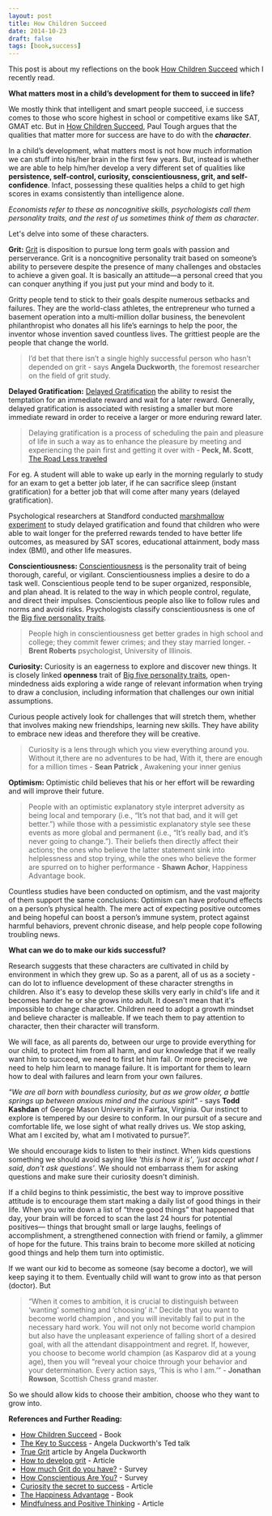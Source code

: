 ```yaml
---
layout: post
title: How Children Succeed
date: 2014-10-23
draft: false
tags: [book,success]
---
```

This post is about my reflections on the book [How Children Succeed](http://amzn.com/B0070ZLZ1G) which I recently read.  

**What matters most in a child’s development for them to succeed in life?**

We mostly think that intelligent and smart people succeed, i.e success comes to those  who score highest in school or competitive exams like SAT, GMAT etc. But in [How Children Succeed](http://amzn.com/B0070ZLZ1G), Paul Tough argues that the qualities that matter more for success are have to do with the ***character***. 


In a child’s development, what matters most is not how much information we can stuff into his/her brain in the first few years. But, instead is whether we are able to help him/her develop a very different set of qualities like **persistence, self-control, curiosity, conscientiousness, grit, and self-confidence**. Infact, possessing these qualities helps a child to get high scores in exams consistently than intelligence alone.

 *Economists refer to these as noncognitive skills, psychologists call them personality traits, and the rest of us sometimes think of them as character*.

Let's delve into some of these characters.

**Grit:** [Grit][1] is disposition to pursue long term goals with passion and perserverance. Grit is a noncognitive personality trait based on someone’s ability to persevere despite the presence of many challenges and obstacles to achieve a given goal. It is basically an attitude—a personal creed that you can conquer anything if you just put your mind and body to it.

Gritty people tend to stick to their goals despite numerous setbacks and failures.  They are the world-class athletes, the entrepreneur who turned a basement operation into a multi-million dollar business, the benevolent philanthropist who donates all his life’s earnings to help the poor, the inventor whose invention saved countless lives.  The grittiest people are the people that change the world.

> I’d bet that there isn’t a single highly successful person who hasn’t depended on grit - says **Angela Duckworth**, the foremost researcher on the field of grit study.


**Delayed Gratification:** [Delayed Gratification](http://en.wikipedia.org/wiki/Delayed_gratification) the ability to resist the temptation for an immediate reward and wait for a later reward. Generally, delayed gratification is associated with resisting a smaller but more immediate reward in order to receive a larger or more enduring reward later. 

> Delaying gratification is a process of scheduling the pain and pleasure of life in such a way as to enhance the pleasure by meeting and experiencing the pain first and getting it over with - **Peck, M. Scott**, [The Road Less traveled](http://amzn.com/0743243153)

For eg. A student will able to wake up early in the morning regularly to study for an exam to get a better job later, if he can sacrifice sleep (instant gratification) for a better job that will come after many years (delayed gratification).

Psychological researchers at Standford conducted [marshmallow experiment](http://en.wikipedia.org/wiki/Stanford_marshmallow_experiment) to study delayed gratification and found that children who were able to wait longer for the preferred rewards tended to have better life outcomes, as measured by SAT scores, educational attainment, body mass index (BMI), and other life measures.


**Conscientiousness:** [Conscientiousness](http://en.wikipedia.org/wiki/Conscientiousness) is the personality trait of being thorough, careful, or vigilant. Conscientiousness implies a desire to do a task well. Conscientious people tend to be super organized, responsible, and plan ahead.  It is related to the way in which people control, regulate, and direct their impulses. Conscientious people also like to follow rules and norms and avoid risks. Psychologists classify conscientiousness is one of the [Big five personality traits](http://en.wikipedia.org/wiki/Big_Five_personality_traits).

> People high in conscientiousness get better grades in high school and college; they commit fewer crimes; and they stay married longer. - **Brent Roberts** psychologist, University of Illinois. 

**Curiosity:**  Curiosity is an eagerness to explore and discover new things. It is closely linked **openness** trait of [Big five personality traits](http://en.wikipedia.org/wiki/Big_Five_personality_traits), open-mindedness aids exploring a wide range of relevant information when trying to draw a conclusion, including information that challenges our own initial assumptions. 

Curious people actively look for challenges that will stretch them, whether that involves making new friendships, learning new skills. They have ability to embrace new ideas and therefore they will be creative.

> Curiosity is a lens through which you view everything around you. Without it,there are no adventures to be had, With it, there are enough for a million times - **Sean Patrick** , Awakening your inner genius 

**Optimism:** Optimistic child believes that his or her effort will be rewarding and will improve their future. 

> People with an optimistic explanatory style interpret adversity as being local and temporary (i.e., “It’s not that bad, and it will get better.”) while those with a pessimistic explanatory style see these events as more global and permanent (i.e., “It’s really bad, and it’s never going to change.”). Their beliefs then directly affect their actions; the ones who believe the latter statement sink into helplessness and stop trying, while the ones who believe the former are spurred on to higher performance - **Shawn Achor**, Happiness Advantage book. 

Countless studies have been conducted on optimism, and the vast majority of them support the same conclusions: Optimism can have profound effects on a person’s physical health. The mere act of expecting positive outcomes and being hopeful can boost a person’s immune system, protect against harmful behaviors, prevent chronic disease, and help people cope following troubling news. 

**What can we do to make our kids successful?**

Research suggests that these characters are cultivated in child by environment in which they grew up. So as a parent, all of us as a society - can do lot to influence development of these character strengths in children. Also it's easy to develop these skills very early in child's life and it becomes harder he or she grows into adult. It doesn't mean that it's impossible to change character. Children need to adopt a growth mindset and believe character is malleable. If we teach them to pay attention to character, then their character will transform.

We will face, as all parents do, between our urge to provide everything for our child, to protect him from all harm, and our knowledge that if we really want him to succeed, we need to first let him fail. Or more precisely, we need to help him learn to manage failure. It is important for them to learn how to deal with failures and learn from your own failures.

*"We are all born with boundless curiosity, but as we grow older, a battle springs up between anxious mind and the curious spirit"* - says **Todd Kashdan** of George Mason University in Fairfax, Virginia. Our instinct to explore is tempered by our desire to conform. In our pursuit of a secure and comfortable life, we lose sight of what really drives us. We stop asking, What am I excited by, what am I motivated to pursue?’.

We should encourage kids to listen to their instinct. When kids questions something we should avoid saying like *'this is how it is'*, *'just accept what I said, don't ask questions'*. We should not embarrass them for asking questions and make sure their curiosity doesn't diminish.

If a child begins to think pessimistic, the best way to improve possitive attitude is to encourage them start making a daily list of good things in their life. When you write down a list of “three good things” that happened that day, your brain will be forced to scan the last 24 hours for potential positives— things that brought small or large laughs, feelings of accomplishment, a strengthened connection with friend or family, a glimmer of hope for the future. This trains brain to become more skilled at noticing good things and help them turn into optimistic.

If we want our kid to become as someone (say become a doctor), we will keep saying it to them. Eventually child will want to grow into as that person (doctor). But

> “When it comes to ambition, it is crucial to distinguish between ‘wanting’ something and ‘choosing’ it.” Decide that you want to become world champion , and you will inevitably fail to put in the necessary hard work. You will not only not become world champion but also have the unpleasant experience of falling short of a desired goal, with all the attendant disappointment and regret. If, however, you choose to become world champion (as Kasparov did at a young age), then you will “reveal your choice through your behavior and your determination. Every action says, ‘This is who I am.’” - **Jonathan Rowson**, Scottish Chess grand master.

So we should allow kids to choose their ambition, choose who they want to grow into.


**References and Further Reading:**

* [How Children Succeed](http://amzn.com/B0070ZLZ1G) - Book
* [The Key to Success](http://www.ted.com/talks/angela_lee_duckworth_the_key_to_success_grit?language=en) - Angela Duckworth's Ted talk
* [True Grit](http://www.psychologicalscience.org/index.php/publications/observer/2013/april-13/true-grit.html)  article by Angela Duckworth
* [How to develop grit](http://examinedexistence.com/true-grit-what-is-it/) - Article
* [How much Grit do you have?](https://sasupenn.qualtrics.com/SE/?SID=SV_06f6QSOS2pZW9qR) - Survey
* [How Conscientious Are You?](http://www.yourpersonality.net/cgi-bin/conscientiousness/conscientiousness2.pl) - Survey
* [Curiosity the secret to success](https://psychologies.co.uk/self/curiosity-the-secret-to-your-success.html) - Article
* [The Happiness Advantage](http://amzn.com/0307591549) - Book
* [Mindfulness and Positive Thinking](http://www.pursuit-of-happiness.org/science-of-happiness/positive-thinking/) - Article

[1]: http://en.wikipedia.org/wiki/Grit_(personality_trait)

